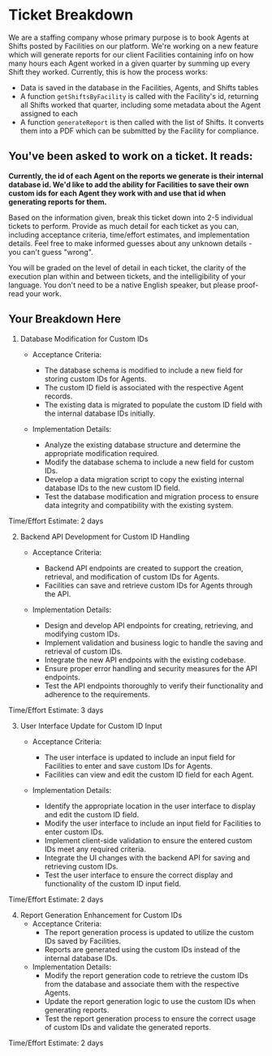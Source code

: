 # Ticket Breakdown
We are a staffing company whose primary purpose is to book Agents at Shifts posted by Facilities on our platform. We're working on a new feature which will generate reports for our client Facilities containing info on how many hours each Agent worked in a given quarter by summing up every Shift they worked. Currently, this is how the process works:

- Data is saved in the database in the Facilities, Agents, and Shifts tables
- A function `getShiftsByFacility` is called with the Facility's id, returning all Shifts worked that quarter, including some metadata about the Agent assigned to each
- A function `generateReport` is then called with the list of Shifts. It converts them into a PDF which can be submitted by the Facility for compliance.

## You've been asked to work on a ticket. It reads:

**Currently, the id of each Agent on the reports we generate is their internal database id. We'd like to add the ability for Facilities to save their own custom ids for each Agent they work with and use that id when generating reports for them.**


Based on the information given, break this ticket down into 2-5 individual tickets to perform. Provide as much detail for each ticket as you can, including acceptance criteria, time/effort estimates, and implementation details. Feel free to make informed guesses about any unknown details - you can't guess "wrong".


You will be graded on the level of detail in each ticket, the clarity of the execution plan within and between tickets, and the intelligibility of your language. You don't need to be a native English speaker, but please proof-read your work.

## Your Breakdown Here

1. Database Modification for Custom IDs
   - Acceptance Criteria:
       - The database schema is modified to include a new field for storing custom IDs for Agents.
       - The custom ID field is associated with the respective Agent records. 
       - The existing data is migrated to populate the custom ID field with the internal database IDs initially.


   - Implementation Details:
     - Analyze the existing database structure and determine the appropriate modification required. 
     - Modify the database schema to include a new field for custom IDs. 
     - Develop a data migration script to copy the existing internal database IDs to the new custom ID field. 
     - Test the database modification and migration process to ensure data integrity and compatibility with the existing system.

Time/Effort Estimate: 2 days

2. Backend API Development for Custom ID Handling 
   - Acceptance Criteria:
     - Backend API endpoints are created to support the creation, retrieval, and modification of custom IDs for Agents. 
     - Facilities can save and retrieve custom IDs for Agents through the API.


   - Implementation Details: 
     - Design and develop API endpoints for creating, retrieving, and modifying custom IDs. 
     - Implement validation and business logic to handle the saving and retrieval of custom IDs. 
     - Integrate the new API endpoints with the existing codebase. 
     - Ensure proper error handling and security measures for the API endpoints. 
     - Test the API endpoints thoroughly to verify their functionality and adherence to the requirements.

Time/Effort Estimate: 3 days

3. User Interface Update for Custom ID Input
    - Acceptance Criteria:
        - The user interface is updated to include an input field for Facilities to enter and save custom IDs for Agents.
        - Facilities can view and edit the custom ID field for each Agent.

    - Implementation Details:
        - Identify the appropriate location in the user interface to display and edit the custom ID field.
        - Modify the user interface to include an input field for Facilities to enter custom IDs.
        - Implement client-side validation to ensure the entered custom IDs meet any required criteria.
        - Integrate the UI changes with the backend API for saving and retrieving custom IDs.
        - Test the user interface to ensure the correct display and functionality of the custom ID input field.

Time/Effort Estimate: 2 days

4. Report Generation Enhancement for Custom IDs 
   - Acceptance Criteria: 
     - The report generation process is updated to utilize the custom IDs saved by Facilities. 
     - Reports are generated using the custom IDs instead of the internal database IDs. 
   - Implementation Details:
     - Modify the report generation code to retrieve the custom IDs from the database and associate them with the respective Agents. 
     - Update the report generation logic to use the custom IDs when generating reports. 
     - Test the report generation process to ensure the correct usage of custom IDs and validate the generated reports.

Time/Effort Estimate: 2 days